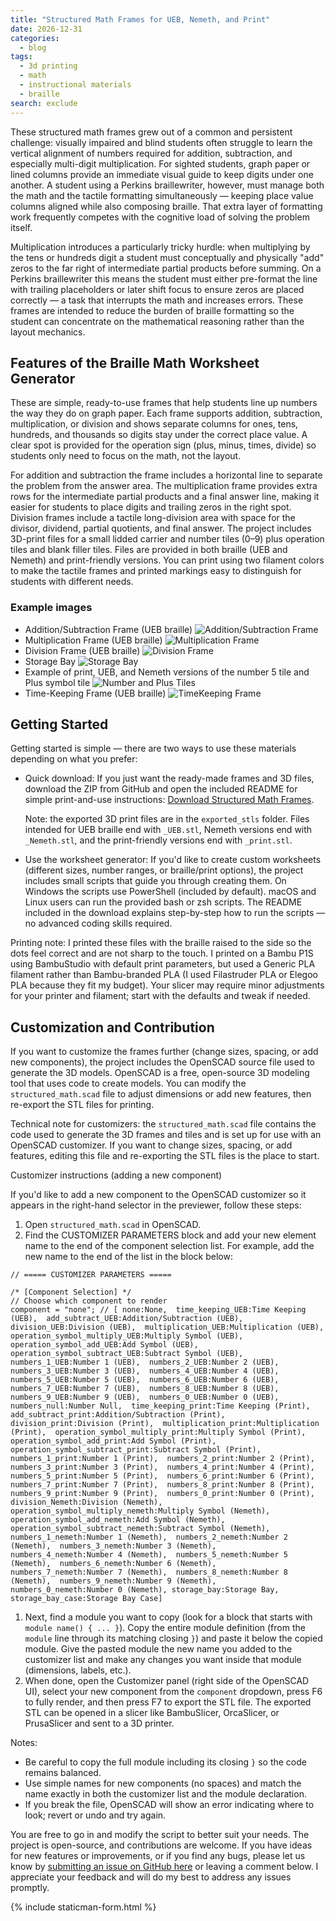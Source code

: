 ```yaml
---
title: "Structured Math Frames for UEB, Nemeth, and Print"
date: 2026-12-31
categories:
  - blog
tags:
  - 3d printing
  - math
  - instructional materials
  - braille
search: exclude
---
```


These structured math frames grew out of a common and persistent challenge: visually impaired and blind students often struggle to learn the vertical alignment of numbers required for addition, subtraction, and especially multi-digit multiplication. For sighted students, graph paper or lined columns provide an immediate visual guide to keep digits under one another. A student using a Perkins braillewriter, however, must manage both the math and the tactile formatting simultaneously — keeping place value columns aligned while also composing braille. That extra layer of formatting work frequently competes with the cognitive load of solving the problem itself.

Multiplication introduces a particularly tricky hurdle: when multiplying by the tens or hundreds digit a student must conceptually and physically "add" zeros to the far right of intermediate partial products before summing. On a Perkins braillewriter this means the student must either pre-format the line with trailing placeholders or later shift focus to ensure zeros are placed correctly — a task that interrupts the math and increases errors. These frames are intended to reduce the burden of braille formatting so the student can concentrate on the mathematical reasoning rather than the layout mechanics.

## Features of the Braille Math Worksheet Generator

These are simple, ready-to-use frames that help students line up numbers the way they do on graph paper. Each frame supports addition, subtraction, multiplication, or division and shows separate columns for ones, tens, hundreds, and thousands so digits stay under the correct place value. A clear spot is provided for the operation sign (plus, minus, times, divide) so students only need to focus on the math, not the layout.

For addition and subtraction the frame includes a horizontal line to separate the problem from the answer area. The multiplication frame provides extra rows for the intermediate partial products and a final answer line, making it easier for students to place digits and trailing zeros in the right spot. Division frames include a tactile long-division area with space for the divisor, dividend, partial quotients, and final answer.
The project includes 3D-print files for a small lidded carrier and number tiles (0–9) plus operation tiles and blank filler tiles. Files are provided in both braille (UEB and Nemeth) and print-friendly versions. You can print using two filament colors to make the tactile frames and printed markings easy to distinguish for students with different needs.

### Example images

- Addition/Subtraction Frame (UEB braille)
  ![Addition/Subtraction Frame](/assets/images/structured-math-frames/addSubtractFrame.png)  
- Multiplication Frame (UEB braille)
  ![Multiplication Frame](/assets/images/structured-math-frames/MultiplicationFrame.png)
- Division Frame (UEB braille)
  ![Division Frame](/assets/images/structured-math-frames/DivisionFrame.png)
- Storage Bay
  ![Storage Bay](/assets/images/structured-math-frames/StorageBay.png)
- Example of print, UEB, and Nemeth versions of the number 5 tile and Plus symbol tile
  ![Number and Plus Tiles](/assets/images/structured-math-frames/Examples.png)
- Time-Keeping Frame (UEB braille)
  ![TimeKeeping Frame](/assets/images/structured-math-frames/TimeKeepingFrame.png)

## Getting Started
Getting started is simple — there are two ways to use these materials depending on what you prefer:

- Quick download: If you just want the ready-made frames and 3D files, download the ZIP from GitHub and open the included README for simple print-and-use instructions: [Download Structured Math Frames](https://github.com/mrhunsaker/StructuredMathFrames/archive/refs/heads/main.zip).

  Note: the exported 3D print files are in the `exported_stls` folder. Files intended for UEB braille end with `_UEB.stl`, Nemeth versions end with `_Nemeth.stl`, and the print-friendly versions end with `_print.stl`.

- Use the worksheet generator: If you'd like to create custom worksheets (different sizes, number ranges, or braille/print options), the project includes small scripts that guide you through creating them. On Windows the scripts use PowerShell (included by default). macOS and Linux users can run the provided bash or zsh scripts. The README included in the download explains step-by-step how to run the scripts — no advanced coding skills required.

Printing note: I printed these files with the braille raised to the side so the dots feel correct and are not sharp to the touch. I printed on a Bambu P1S using BambuStudio with default print parameters, but used a Generic PLA filament rather than Bambu-branded PLA (I used Filastruder PLA or Elegoo PLA because they fit my budget). Your slicer may require minor adjustments for your printer and filament; start with the defaults and tweak if needed.

## Customization and Contribution

If you want to customize the frames further (change sizes, spacing, or add new components), the project includes the OpenSCAD source file used to generate the 3D models. OpenSCAD is a free, open-source 3D modeling tool that uses code to create models. You can modify the `structured_math.scad` file to adjust dimensions or add new features, then re-export the STL files for printing.

Technical note for customizers: the `structured_math.scad` file contains the code used to generate the 3D frames and tiles and is set up for use with an OpenSCAD customizer. If you want to change sizes, spacing, or add features, editing this file and re-exporting the STL files is the place to start.

Customizer instructions (adding a new component)

If you'd like to add a new component to the OpenSCAD customizer so it appears in the right-hand selector in the previewer, follow these steps:

1. Open `structured_math.scad` in OpenSCAD.
1. Find the CUSTOMIZER PARAMETERS block and add your new element name to the end of the component selection list. For example, add the new name to the end of the list in the block below:

```scad
// ===== CUSTOMIZER PARAMETERS =====

/* [Component Selection] */
// Choose which component to render
component = "none"; // [ none:None,  time_keeping_UEB:Time Keeping (UEB),  add_subtract_UEB:Addition/Subtraction (UEB),  division_UEB:Division (UEB),  multiplication_UEB:Multiplication (UEB),  operation_symbol_multiply_UEB:Multiply Symbol (UEB),  operation_symbol_add_UEB:Add Symbol (UEB),  operation_symbol_subtract_UEB:Subtract Symbol (UEB),  numbers_1_UEB:Number 1 (UEB),  numbers_2_UEB:Number 2 (UEB),  numbers_3_UEB:Number 3 (UEB),  numbers_4_UEB:Number 4 (UEB),  numbers_5_UEB:Number 5 (UEB),  numbers_6_UEB:Number 6 (UEB),  numbers_7_UEB:Number 7 (UEB),  numbers_8_UEB:Number 8 (UEB),  numbers_9_UEB:Number 9 (UEB),  numbers_0_UEB:Number 0 (UEB),  numbers_null:Number Null,  time_keeping_print:Time Keeping (Print),  add_subtract_print:Addition/Subtraction (Print),  division_print:Division (Print),  multiplication_print:Multiplication (Print),  operation_symbol_multiply_print:Multiply Symbol (Print),  operation_symbol_add_print:Add Symbol (Print),  operation_symbol_subtract_print:Subtract Symbol (Print),  numbers_1_print:Number 1 (Print),  numbers_2_print:Number 2 (Print),  numbers_3_print:Number 3 (Print),  numbers_4_print:Number 4 (Print),  numbers_5_print:Number 5 (Print),  numbers_6_print:Number 6 (Print),  numbers_7_print:Number 7 (Print),  numbers_8_print:Number 8 (Print),  numbers_9_print:Number 9 (Print),  numbers_0_print:Number 0 (Print),   division_Nemeth:Division (Nemeth),   operation_symbol_multiply_nemeth:Multiply Symbol (Nemeth),  operation_symbol_add_nemeth:Add Symbol (Nemeth),  operation_symbol_subtract_nemeth:Subtract Symbol (Nemeth),  numbers_1_nemeth:Number 1 (Nemeth),  numbers_2_nemeth:Number 2 (Nemeth),  numbers_3_nemeth:Number 3 (Nemeth),  numbers_4_nemeth:Number 4 (Nemeth),  numbers_5_nemeth:Number 5 (Nemeth),  numbers_6_nemeth:Number 6 (Nemeth),  numbers_7_nemeth:Number 7 (Nemeth),  numbers_8_nemeth:Number 8 (Nemeth),  numbers_9_nemeth:Number 9 (Nemeth),  numbers_0_nemeth:Number 0 (Nemeth), storage_bay:Storage Bay, storage_bay_case:Storage Bay Case]
```

1. Next, find a module you want to copy (look for a block that starts with `module name() { ... }`). Copy the entire module definition (from the `module` line through its matching closing `}`) and paste it below the copied module. Give the pasted module the new name you added to the customizer list and make any changes you want inside that module (dimensions, labels, etc.).
1. When done, open the Customizer panel (right side of the OpenSCAD UI), select your new component from the `component` dropdown, press F6 to fully render, and then press F7 to export the STL file. The exported STL can be opened in a slicer like BambuSlicer, OrcaSlicer, or PrusaSlicer and sent to a 3D printer.

Notes:

- Be careful to copy the full module including its closing `}` so the code remains balanced.
- Use simple names for new components (no spaces) and match the name exactly in both the customizer list and the module declaration.
- If you break the file, OpenSCAD will show an error indicating where to look; revert or undo and try again.

You are free to go in and modify the script to better suit your needs. The project is open-source, and contributions are welcome. If you have ideas for new features or improvements, or if you find any bugs, please let us know by [submitting an issue on GitHub here](https://github.com/mrhunsaker/StructuredMathFrames) or leaving a comment below. I appreciate your feedback and will do my best to address any issues promptly.

{% include staticman-form.html %}
